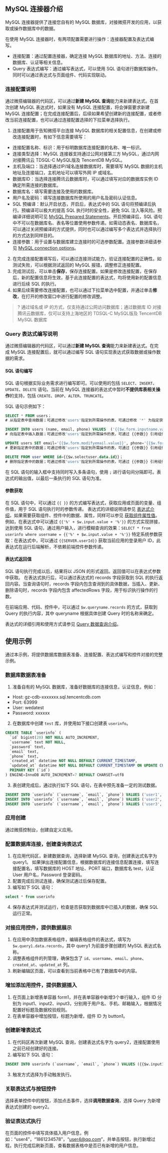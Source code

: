 ## MySQL 连接器介绍
MySQL 连接器提供了连接您自有的 MySQL 数据库，对接微搭开发的应用，以获取或操作数据库中的数据。

在使用 MySQL 连接器时，有两项配置需要进行操作：连接器配置及表达式编写。
- 连接配置：通过配置连接器，确定连接 MySQL 数据库的地址、方法、连接的数据库、认证等相关信息。
- Query 表达式编写：通过编写表达式，可以使用 SQL 语句进行数据库操作。同时可以通过表达式与页面组件、代码实现联动。 

### 连接配置说明

通过微搭编辑器的代码区，可以通过**新建 MySQL 查询**能力来新建表达式。在首次创建 MySQL 表达式时，如果没有 MySQL 连接配置，将会弹窗要求新建 MySQL 连接配置；在完成连接配置后，后续如果希望创建新的连接配置，或者修改当前连接配置，也可以通过连接配置选择的下拉菜单选择执行。

1. 连接配置用于告知微搭平台连接 MySQL 数据库的相关配置信息，在创建或修改连接配置时，有如下信息需要填写：
 - 连接配置名称、标识：用于标明数据库连接配置的名称、唯一标识。
 - 连接类型选择：MySQL 连接器支持通过公网对接第三方 MySQL，通过内网对接腾讯云 TDSQL-C MySQL版及 TencentDB MySQL。
 - 主机及端口：当选择通过IP/域名连接数据库时，需要填写 MySQL 数据的主机地址及连接端口，主机地址可以填写外网 IP 或域名。
 - 数据库ID：当选择连接腾讯云数据库时，可以通过填写对应的数据库实例 ID 确定所需连接的数据库。
 - 数据库名：填写需要连接及使用的数据库。
 - 用户名及密码：填写连接数据库所使用的用户名及密码认证信息。
 - SQL 预编译：默认开启状态，开启后，表达式中的 SQL 语句将预编译后执行。预编译可以极大的提高 SQL 执行时的安全性，避免 SQL 注入等风险。预编译详细说明可见 [MySQL Prepared Statements](https://dev.mysql.com/doc/refman/8.0/en/sql-prepared-statements.html)。开启预编译后，SQL 语句中不可以在数据库名、表名等位置使用参数传递。如需动态表名、数据库名，可以通过关闭预编译的方式提供，同时也可以通过编写多个表达式并选择执行的方式达到同样目的。
 - 连接参数：用于设置与数据库建立连接时的可选参数配置。连接参数详细请参见 [MySQL connection options](https://dev.mysql.com/doc/refman/8.0/en/connection-options.html)。
2. 在完成连接配置填写后，可以通过连接测试能力，验证连接配置的正确性。如测试失败，可以根据测试返回的 MySQL 报错，调整修正连接配置。
3. 完成测试后，可以单击**保存**，保存连接配置。如果是修改连接配置，在保存后，新的配置信息将生效，基于此连接配置的表达式，均将使用新的配置信息进行后续 SQL 的执行。
4. 如果后续需要修改连接配置，也可以通过下拉菜单选中配置，并通过单击**修改**，在打开的修改窗口中进行配置的修改调整。
>? 通过域名或 IP 的方式，仅支持通过公网访问数据库；通过数据库 ID 对接腾讯云数据库，仅可以支持上海地区的 TDSQL-C MySQL版及 TencentDB MySQL 数据库


### Query 表达式编写说明
通过微搭编辑器的代码区，可以通过**新建 MySQL 查询**能力来新建表达式。在完成 MySQL 连接配置后，就可以通过编写 SQL 语句实现表达式获取数据或操作数据的需求。

#### SQL 语句编写
SQL 语句根据实际业务需求进行编写即可。可以使用的包括 `SELECT`、`INSERT`、`UPDATE`、`DELETE` 语句。当前在 MySQL 连接器的表达式中暂时**不提供库表相关操作**的支持，包括 `CREATE`、`DROP`、`ALTER`、`TRUNCATE`。

SQL 语句示例如下：
```SQL
SELECT * FROM users；
# 从指定表中查询数据；可通过修改'users'指定到所需操作的表，可通过修改 '*' 为指定获取字段；

INSERT INTO users (name, email, phone) VALUES  ('{{$w.form.inputname.value}}', '{{$w.form.inputemail.value}}', '{{$w.form.inputphone.value}}')；
# 向指定表中插入数据；可通过修改'users'指定到所需操作的表，可通过 {{参数}} 引用组件、变量数据；

UPDATE users SET email='{{$w.form.modifyemail.value}}', phone='{{$w.form.modifyphone.value}}' WHERE id={{$w.selectuser.data.id}}；
# 更新指定表中的数据；可通过修改'users'指定到所需操作的表，可通过 {{参数}} 引用组件、变量数据；

DELETE FROM user WHERE id={{$w.selectuser.data.id}}；
# 删除指定表中的数据；可通过修改'users'指定到所需操作的表，可通过 {{参数}} 引用组件、变量数据；
```

在 SQL 语句的输入框中支持同时写入多条语句，使用 `;` 进行语句间分隔即可。表达式的输出值，以最后一条执行的 SQL 语句为准。
 
#### 参数获取
在 SQL 语句中，可以通过 `{{ }}` 的方式编写表达式，获取应用或页面的变量、组件值，用于 SQL 语句执行时的参数传递。
表达式的详细说明请参见 [表达式介绍](https://cloud.tencent.com/document/product/1301/86577)，如果需要获取组件、控件中的数据、属性，同样可以参见 [获取组件属性值](https://cloud.tencent.com/document/product/1301/90463)。
例如，在表达式中可以通过 `{{'%' + $w.input.value + '%'}}` 的方式实现拼接，达到使用 SQL 语句，通过用户输入，进行模糊查询的效果：`SELECT * from userinfo where username = {{'%' + $w.input.value + '%'}}`
特定系统参数获取：在表达式中，可以通过 `{{SERVER.userId}}` 获取当前应用的登录用户 ID，此表达式在运行后端解析，不依赖前端控件参数传递。

#### 表达式返回值
SQL 语句执行完成以后，结果将以 JSON 的形式返回。返回值可以在表达式参数中获取。
在表达式执行后，可以通过表达式的 records 字段获取到 SQL 的执行返回内容。当查询语句时，records 字段内包含查询到的具体数据，当插入、更新、删除语句时，records 字段内包含 affectedRows 字段，用于标识执行操作的行数。

在前端应用、代码、控件中，可以通过 `$w.queryname.records` 的方式，获取到 Query 的执行内容，其中 queryname 根据具体创建 Query 时的名称来确定。

表达式的详细引用和使用方式请参见 [Query 数据查询介绍](https://cloud.tencent.com/document/product/1301/93144)。

## 使用示例

通过本示例，将提供数据库数据表准备、连接配置、表达式编写和控件对接的完整示例。


### 数据库数据表准备

1. 准备自有的 MySQL 数据库，准备好数据库的连接信息，认证信息，例如：
 - Host: gz-cdb-xxxxxxx.sql.tencentcdb.com
 - Port: 63999
 - User: wedatest
 - Password: xxxxxx
2. 在数据库中创建 `test` 库，并使用如下接口创建表 `userinfo`。
```SQL
CREATE TABLE `userinfo` (
  `id` bigint(20) NOT NULL AUTO_INCREMENT,
  `username` text NOT NULL,
  `password` text,
  `email` text,
  `phone` text,
  `created_at` datetime NOT NULL DEFAULT CURRENT_TIMESTAMP,
  `updated_at` datetime NOT NULL DEFAULT CURRENT_TIMESTAMP ON UPDATE CURRENT_TIMESTAMP,
  PRIMARY KEY (`id`)
) ENGINE=InnoDB AUTO_INCREMENT=7 DEFAULT CHARSET=utf8
```
3. 表创建完成后，通过执行如下 SQL 语句，在表中预先准备一定的测试数据。
```SQL
INSERT INTO `userinfo` (`username`, `email`, `phone`) VALUES ('user1', 'user1@qq.com', '18612345678');
INSERT INTO `userinfo` (`username`, `email`, `phone`) VALUES ('user2', 'user2@qq.com', '18612345679');
INSERT INTO `userinfo` (`username`, `email`, `phone`) VALUES ('user3', 'user3@qq.com', '18612345680');
```

### 应用创建

通过微搭控制台，创建自定义应用。

### 配置数据库连接，创建查询表达式

1. 在应用代码区，新建数据查询，选择新建 MySQL 查询，创建表达式名字为 query1。
如果弹出连接配置信息，根据数据库的连接信息配置连接，填写连接配置名，填写数据库的 HOST 地址、PORT 端口，数据库名 test，认证 User 用户名，Password 登录密码。
2. 配置完成后测试连接，确保测试通过后保存配置。
3. 编写如下 SQL 语句：
```SQL
select * from userinfo
```
4. 保存表达式并测试运行，检查是否获取到数据库中已插入的数据，确保 SQL 运行正常。

### 对接应用控件，提供数据展示
1. 在应用中添加数据表格组件，编辑表格组件的表达式，填写为 `$w.query1.data.records`，其中 query1 为前面步骤创建的 MySQL 表达式名称。
2. 调整表格组件的列管理，确保包含了 `id`、`username`、`email`、`phone`、`created_at`、`updated_at` 列。
3. 刷新编辑区页面，可以查看到当前表格中已有了数据库中的内容。

### 增加添加用控件，提供数据插入

1. 在页面上新增表单容器 form1，并在表单容器中新增3个单行输入，组件 ID 分别为 input1、input2、input3，分别用于用户名、手机、邮箱输入，根据情况配置好标题及数据校验规则。
2. 在表单容器中增加按钮，标题为新增，组件 ID 为 button1。

### 创建新增表达式
1. 在代码区再次新建 MySQL 查询，创建表达式名字为 query2，连接配置使用之前已经创建好的连接。
2. 编写如下 SQL 语句：
```SQL
INSERT INTO userinfo (`username`, `email`, `phone`) VALUES ({{$w.input1.value}}, {{$w.input3.value}}, {{$w.input2.value}});
```
3. 触发方式选择为手动触发执行。

### 关联表达式与按钮控件
选择表单控件中的按钮，添加点击事件，选择**调用数据查询**，选择 Query 为新增表达式创建的 query2。

### 验证表达式执行
在页面的控件中填写具体插入用户信息，例如：“user4”，“1861234578”，“user4@qq.com”，并单击按钮，执行新增过程。执行完成后刷新页面，查看数据表格中是否已有新增的用户信息。


